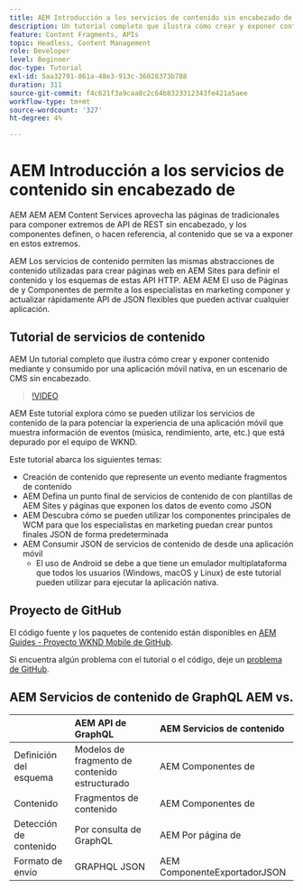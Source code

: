 ```yaml
---
title: AEM Introducción a los servicios de contenido sin encabezado de
description: Un tutorial completo que ilustra cómo crear y exponer contenido mediante AEM sin encabezado.
feature: Content Fragments, APIs
topic: Headless, Content Management
role: Developer
level: Beginner
doc-type: Tutorial
exl-id: 5aa32791-861a-48e3-913c-36028373b788
duration: 311
source-git-commit: f4c621f3a9caa8c2c64b8323312343fe421a5aee
workflow-type: tm+mt
source-wordcount: '327'
ht-degree: 4%

---
```


# AEM Introducción a los servicios de contenido sin encabezado de

AEM AEM AEM Content Services aprovecha las páginas de tradicionales para componer extremos de API de REST sin encabezado, y los componentes definen, o hacen referencia, al contenido que se va a exponer en estos extremos.

AEM Los servicios de contenido permiten las mismas abstracciones de contenido utilizadas para crear páginas web en AEM Sites para definir el contenido y los esquemas de estas API HTTP. AEM AEM El uso de Páginas de y Componentes de permite a los especialistas en marketing componer y actualizar rápidamente API de JSON flexibles que pueden activar cualquier aplicación.

## Tutorial de servicios de contenido

AEM Un tutorial completo que ilustra cómo crear y exponer contenido mediante y consumido por una aplicación móvil nativa, en un escenario de CMS sin encabezado.

>[!VIDEO](https://video.tv.adobe.com/v/33125?quality=12&learn=on&captions=spa)

AEM Este tutorial explora cómo se pueden utilizar los servicios de contenido de la para potenciar la experiencia de una aplicación móvil que muestra información de eventos (música, rendimiento, arte, etc.) que está depurado por el equipo de WKND.

Este tutorial abarca los siguientes temas:

* Creación de contenido que represente un evento mediante fragmentos de contenido
* AEM Defina un punto final de servicios de contenido de con plantillas de AEM Sites y páginas que exponen los datos de evento como JSON
* AEM Descubra cómo se pueden utilizar los componentes principales de WCM para que los especialistas en marketing puedan crear puntos finales JSON de forma predeterminada
* AEM Consumir JSON de servicios de contenido de desde una aplicación móvil
   * El uso de Android se debe a que tiene un emulador multiplataforma que todos los usuarios (Windows, macOS y Linux) de este tutorial pueden utilizar para ejecutar la aplicación nativa.

## Proyecto de GitHub

El código fuente y los paquetes de contenido están disponibles en [AEM Guides - Proyecto WKND Mobile de GitHub](https://github.com/adobe/aem-guides-wknd-mobile).

Si encuentra algún problema con el tutorial o el código, deje un [problema de GitHub](https://github.com/adobe/aem-guides-wknd-mobile/issues).

## AEM Servicios de contenido de GraphQL AEM vs.

|                                | AEM API de GraphQL | AEM Servicios de contenido |
|--------------------------------|:-----------------|:---------------------|
| Definición del esquema | Modelos de fragmento de contenido estructurado | AEM Componentes de |
| Contenido | Fragmentos de contenido | AEM Componentes de |
| Detección de contenido | Por consulta de GraphQL | AEM Por página de |
| Formato de envío | GRAPHQL JSON | AEM ComponenteExportadorJSON |
